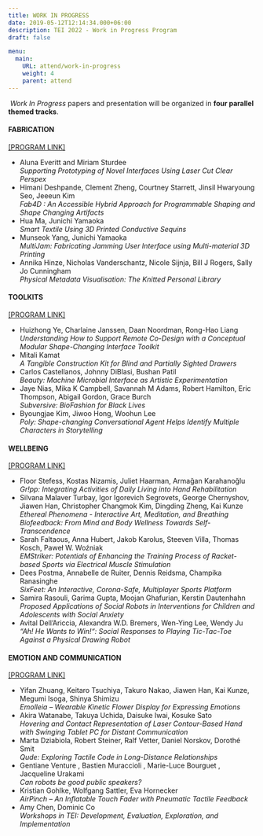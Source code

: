 ```yaml
---
title: WORK IN PROGRESS
date: 2019-05-12T12:14:34.000+06:00
description: TEI 2022 - Work in Progress Program
draft: false

menu:
  main:
    URL: attend/work-in-progress
    weight: 4
    parent: attend
---
```

​
_Work In Progress_ papers and presentation will be organized in **four parallel themed tracks**.

#### FABRICATION
[[PROGRAM LINK]](https://programs.sigchi.org/tei/2022/program/session/70096)
- Aluna Everitt and Miriam Sturdee  
_Supporting Prototyping of Novel Interfaces Using Laser Cut Clear Perspex_  
- Himani Deshpande, Clement Zheng, Courtney Starrett, Jinsil Hwaryoung Seo, Jeeeun Kim  
_Fab4D : An Accessible Hybrid Approach for Programmable Shaping and Shape Changing Artifacts_
- Hua Ma, Junichi Yamaoka  
_Smart Textile Using 3D Printed Conductive Sequins_
- Munseok Yang, Junichi Yamaoka  
_MultiJam: Fabricating Jamming User Interface using Multi-material 3D Printing_
- Annika Hinze, Nicholas Vanderschantz, Nicole Sijnja, Bill J Rogers, Sally Jo Cunningham  
_Physical Metadata Visualisation: The Knitted Personal Library_
​
#### TOOLKITS
[[PROGRAM LINK]](https://programs.sigchi.org/tei/2022/program/session/70097)
- Huizhong Ye, Charlaine Janssen, Daan Noordman, Rong-Hao Liang  
_Understanding How to Support Remote Co-Design with a Conceptual Modular Shape-Changing Interface Toolkit_
- Mitali Kamat  
_A Tangible Construction Kit for Blind and Partially Sighted Drawers_
- Carlos Castellanos, Johnny DiBlasi, Bushan Patil  
_Beauty: Machine Microbial Interface as Artistic Experimentation_
- Jaye Nias, Mika K Campbell, Savannah M Adams, Robert Hamilton, Eric Thompson, Abigail Gordon, Grace Burch  
_Subversive: BioFashion for Black Lives_
- Byoungjae Kim, Jiwoo Hong, Woohun Lee  
_Poly: Shape-changing Conversational Agent Helps Identify Multiple Characters in Storytelling_
​
#### WELLBEING
[[PROGRAM LINK]](https://programs.sigchi.org/tei/2022/program/session/70098)
- Floor Stefess, Kostas Nizamis, Juliet Haarman, Armağan Karahanoğlu  
_Gr!pp: Integrating Activities of Daily Living into Hand Rehabilitation_
- Silvana Malaver Turbay, Igor Igorevich Segrovets, George Chernyshov, Jiawen Han, Christopher Changmok Kim, Dingding Zheng, Kai Kunze  
_Ethereal Phenomena - Interactive Art, Meditation, and Breathing Biofeedback: From Mind and Body Wellness Towards Self-Transcendence_
- Sarah Faltaous, Anna Hubert, Jakob Karolus, Steeven Villa, Thomas Kosch, Paweł W. Woźniak  
_EMStriker: Potentials of Enhancing the Training Process of Racket-based Sports via Electrical Muscle Stimulation_
- Dees Postma, Annabelle de Ruiter, Dennis Reidsma, Champika Ranasinghe  
_SixFeet: An Interactive, Corona-Safe, Multiplayer Sports Platform_
- Samira Rasouli, Garima Gupta, Moojan Ghafurian, Kerstin Dautenhahn  
_Proposed Applications of Social Robots in Interventions for Children and Adolescents with Social Anxiety_
- Avital Dell’Ariccia, Alexandra W.D. Bremers, Wen-Ying Lee, Wendy Ju  
_“Ah! He Wants to Win!“: Social Responses to Playing Tic-Tac-Toe Against a Physical Drawing Robot_
​
#### EMOTION AND COMMUNICATION
[[PROGRAM LINK]](https://programs.sigchi.org/tei/2022/program/session/70099)
- Yifan Zhuang, Keitaro Tsuchiya, Takuro Nakao, Jiawen Han, Kai Kunze, Megumi Isoga, Shinya Shimizu  
_Emolleia – Wearable Kinetic Flower Display for Expressing Emotions_
- Akira Watanabe, Takuya Uchida, Daisuke Iwai, Kosuke Sato  
_Hovering and Contact Representation of Laser Contour-Based Hand with Swinging Tablet PC for Distant Communication_
- Marta Dziabiola, Robert Steiner, Ralf Vetter, Daniel Norskov, Dorothé Smit  
_Qude: Exploring Tactile Code in Long-Distance Relationships_
- Gentiane Venture , Bastien Muraccioli , Marie-Luce Bourguet , Jacqueline Urakami  
_Can robots be good public speakers?_
- Kristian Gohlke, Wolfgang Sattler, Eva Hornecker  
_AirPinch – An Inflatable Touch Fader with Pneumatic Tactile Feedback_
- Amy Chen, Dominic Co  
_Workshops in TEI: Development, Evaluation, Exploration, and Implementation_
